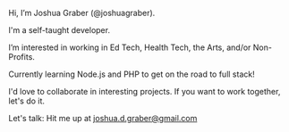 Hi, I’m Joshua Graber (@joshuagraber). 

I'm a self-taught developer.

I’m interested in working in Ed Tech, Health Tech, the Arts, and/or Non-Profits.

Currently learning Node.js and PHP to get on the road to full stack!

I'd love to collaborate in interesting projects. If you want to work together, let's do it.

Let's talk: Hit me up at joshua.d.graber@gmail.com
